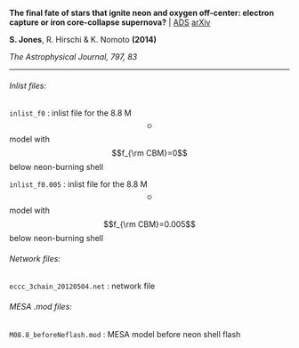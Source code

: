 __The final fate of stars that ignite neon and oxygen off-center:
electron capture or iron core-collapse supernova?__
| [ADS](http://adsabs.harvard.edu/abs/2014ApJ...797...83J)
[arXiv](http://arxiv.org/abs/1412.2878)

__S. Jones__, R. Hirschi & K. Nomoto __(2014)__

_The Astrophysical Journal, 797, 83_

---

###### Inlist files:

`inlist_f0` : inlist file for the 8.8 M$$_\odot$$ model with $$f_{\rm CBM}=0$$ below neon-burning shell

`inlist_f0.005` : inlist file for the 8.8 M$$_\odot$$ model with $$f_{\rm CBM}=0.005$$ below neon-burning shell

###### Network files:

`eccc_3chain_20120504.net` : network file

###### MESA .mod files:

`M08.8_beforeNeflash.mod` : MESA model before neon shell flash